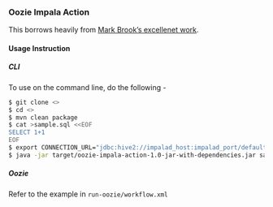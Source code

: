 ### Oozie Impala Action

This borrows heavily from [Mark Brook’s excellenet work](https://github.com/onefoursix/Cloudera-Impala-JDBC-Example).

#### Usage Instruction

##### CLI
To use on the command line, do the following -

```sh
$ git clone <>
$ cd <>
$ mvn clean package
$ cat >sample.sql <<EOF
SELECT 1+1
EOF
$ export CONNECTION_URL="jdbc:hive2://impalad_host:impalad_port/default;auth=noSasl"
$ java -jar target/oozie-impala-action-1.0-jar-with-dependencies.jar sample.sql "$CONNECTION_URL"
```

##### Oozie
Refer to the example in `run-oozie/workflow.xml`
